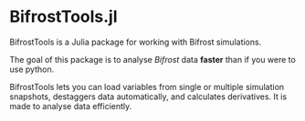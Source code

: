# BifrostTools.jl

BifrostTools is a Julia package for working with Bifrost simulations.

The goal of this package is to analyse *Bifrost* data **faster** than if you were to use python. 

BifrostTools lets you can load variables from single or multiple simulation snapshots, destaggers data automatically, and calculates derivatives. It is made to analyse data efficiently. 